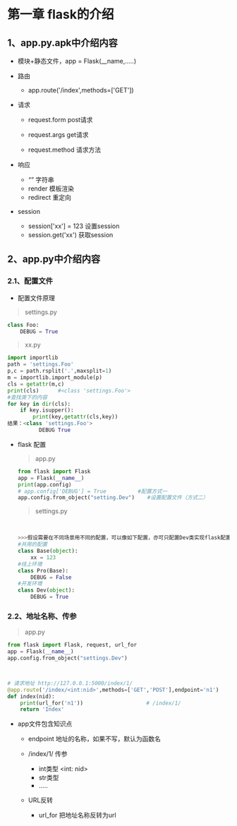 # 第一章 flask的介绍

## 1、app.py.apk中介绍内容

* 模块+静态文件，app = Flask(__name,.....)

* 路由
  * app.route('/index',methods=['GET'])

* 请求

  * request.form		post请求

  * request.args		get请求

  * request.method	请求方法

* 响应
  * “”		字符串
   * render		模板渲染
   * redirect       重定向	

* session
  * session['xx'] = 123	设置session	
  * session.get('xx')         获取session

## 2、app.py中介绍内容

### 2.1、配置文件

* 配置文件原理

> settings.py

```python
class Foo:
    DEBUG = True
```

> xx.py

```python
import importlib
path = 'settings.Foo'
p,c = path.rsplit('.',maxsplit=1)
m = importlib.import_module(p)
cls = getattr(m,c)
print(cls)      #<class 'settings.Foo'>
#查找类下的内容
for key in dir(cls):
    if key.isupper():
        print(key,getattr(cls,key))
结果：<class 'settings.Foo'>
          DEBUG True
```

* flask 配置

  > app.py

  ```python
  from flask import Flask
  app = Flask(__name__)
  print(app.config)
  # app.config['DEBUG'] = True			#配置方式一
  app.config.from_object("setting.Dev")    #设置配置文件（方式二）
  ```

  > settings.py

  ​	

  ```python
  >>>假设需要在不同场景用不同的配置，可以像如下配置，亦可只配置Dev类实现flask配置
  #共用的配置
  class Base(object):
      xx = 123
  #线上环境
  class Pro(Base):
      DEBUG = False
  #开发环境
  class Dev(object):
      DEBUG = True
  ```

### 2.2、地址名称、传参

> app.py

```python
from flask import Flask, request, url_for
app = Flask(__name__)
app.config.from_object("settings.Dev")



# 请求地址 http://127.0.0.1:5000/index/1/
@app.route('/index/<int:nid>',methods=['GET','POST'],endpoint='n1')
def index(nid):
    print(url_for('n1'))                    # /index/1/
    return 'Index'
```

* app文件包含知识点

  * endpoint	地址的名称，如果不写，默认为函数名
  * /index/1/    传参
    * int类型 	<int: nid>
    * str类型    <nid>
    * .....

  * URL反转
    * url_for	把地址名称反转为url

